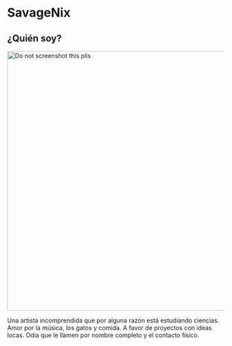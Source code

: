 <!DOCTYPE html>
# SavageNix
<html>
<head>
</head>
<body>
<h2> ¿Quién soy? </h2>
<img "https://github.com/Chiiyomi/Nix/blob/master/Pic_235.jpg" alt="Do not screenshot this plis" style="width:600px;height:600px;">
<p> Una artista incomprendida que por alguna razón está estudiando ciencias. Amor por la música, los gatos y comida. A favor de proyectos con ideas locas. Odia que le llamen por nombre completo y el contacto físico. </p>

</body>
</html>

